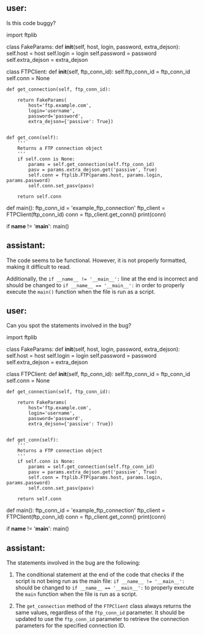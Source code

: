 ## user:
Is this code buggy?












import ftplib


class FakeParams:
    def __init__(self, host, login, password, extra_dejson):
        self.host = host
        self.login = login
        self.password = password
        self.extra_dejson = extra_dejson


class FTPClient:
    def __init__(self, ftp_conn_id):
        self.ftp_conn_id = ftp_conn_id
        self.conn = None
    
    def get_connection(self, ftp_conn_id):
        
        return FakeParams(
            host='ftp.example.com', 
            login='username', 
            password='password', 
            extra_dejson={'passive': True})
    
    
    def get_conn(self):
        '''
        Returns a FTP connection object
        '''
        if self.conn is None:
            params = self.get_connection(self.ftp_conn_id)
            pasv = params.extra_dejson.get('passive', True)
            self.conn = ftplib.FTP(params.host, params.login, params.password)
            self.conn.set_pasv(pasv)
        
        return self.conn


def main():
    ftp_conn_id = 'example_ftp_connection'
    ftp_client = FTPClient(ftp_conn_id)
    conn = ftp_client.get_conn()
    print(conn)


if __name__ != '__main__':
    main()

## assistant:
The code seems to be functional. However, it is not properly formatted, making it difficult to read. 

Additionally, the `if __name__ != '__main__':` line at the end is incorrect and should be changed to `if __name__ == '__main__':` in order to properly execute the `main()` function when the file is run as a script.

## user:
Can you spot the statements involved in the bug?












import ftplib


class FakeParams:
    def __init__(self, host, login, password, extra_dejson):
        self.host = host
        self.login = login
        self.password = password
        self.extra_dejson = extra_dejson


class FTPClient:
    def __init__(self, ftp_conn_id):
        self.ftp_conn_id = ftp_conn_id
        self.conn = None
    
    def get_connection(self, ftp_conn_id):
        
        return FakeParams(
            host='ftp.example.com', 
            login='username', 
            password='password', 
            extra_dejson={'passive': True})
    
    
    def get_conn(self):
        '''
        Returns a FTP connection object
        '''
        if self.conn is None:
            params = self.get_connection(self.ftp_conn_id)
            pasv = params.extra_dejson.get('passive', True)
            self.conn = ftplib.FTP(params.host, params.login, params.password)
            self.conn.set_pasv(pasv)
        
        return self.conn


def main():
    ftp_conn_id = 'example_ftp_connection'
    ftp_client = FTPClient(ftp_conn_id)
    conn = ftp_client.get_conn()
    print(conn)


if __name__ != '__main__':
    main()

## assistant:
The statements involved in the bug are the following:

1. The conditional statement at the end of the code that checks if the script is not being run as the main file: `if __name__ != '__main__':` should be changed to `if __name__ == '__main__':` to properly execute the `main` function when the file is run as a script.

2. The `get_connection` method of the `FTPClient` class always returns the same values, regardless of the `ftp_conn_id` parameter. It should be updated to use the `ftp_conn_id` parameter to retrieve the connection parameters for the specified connection ID.

